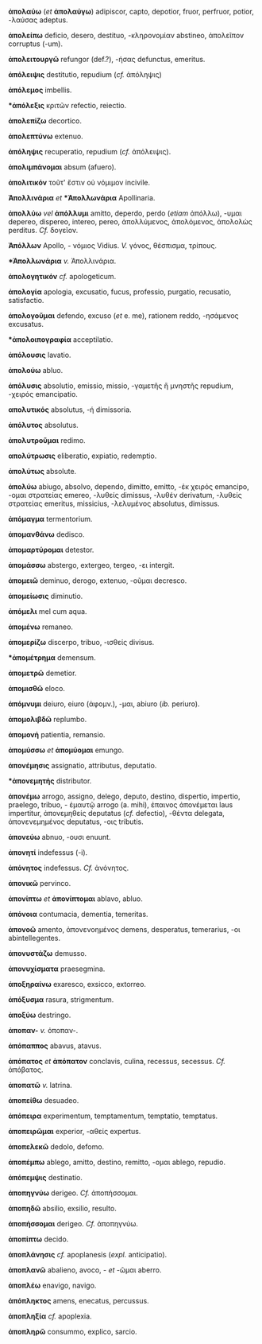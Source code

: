 **ἀπολαύω** (*et* **ἀπολαύγω**) adipiscor, capto, depotior, fruor,
perfruor, potior, -λαύσας adeptus.

**ἀπολείπω** deficio, desero, destituo, -κληρονομίαν abstineo, ἀπολεῖπον
corruptus (-um).

**ἀπολειτουργῶ** refungor (def.?), -ήσας defunctus, emeritus.

**ἀπόλειψις** destitutio, repudium (*cf.* ἀπόληψις)

**ἀπόλεμος** imbellis.

**\*ἀπόλεξις** κριτῶν refectio, reiectio.

**ἀπολεπίζω** decortico.

**ἀπολεπτύνω** extenuo.

**ἀπόληψις** recuperatio, repudium (*cf.* ἀπόλειψις).

**ἀπολιμπάνομαι** absum (afuero).

**ἀπολιτικόν** τοῦτ' ἔστιν οὐ νόμιμον incivile.

**Ἀπολλινάρια** *et* **\*Ἀπολλωνάρια** Apollinaria.

**ἀπολλύω** *vel* **ἀπόλλυμι** amitto, deperdo, perdo (*etiam* ἀπόλλω),
-υμαι depereo, dispereo, intereo, pereo, ἀπολλύμενος, ἀπολόμενος,
ἀπολολώς perditus. *Cf.* δογεῖον.

**Ἀπόλλων** Apollo, - νόμιος Vidius. *V.* γόνος, θέσπισμα, τρίπους.

**\*Ἀπολλωνάρια** *v.* Ἀπολλινάρια.

**ἀπολογητικόν** *cf.* apologeticum.

**ἀπολογία** apologia, excusatio, fucus, professio, purgatio, recusatio,
satisfactio.

**ἀπολογοῦμαι** defendo, excuso (*et* e. me), rationem reddo, -ησάμενος
excusatus.

**\*ἀπολοιπογραφία** acceptilatio.

**ἀπόλουσις** lavatio.

**ἀπολούω** abluo.

**ἀπόλυσις** absolutio, emissio, missio, -γαμετῆς ἢ μνηστῆς repudium,
-χειρός emancipatio.

**απολυτικός** absolutus, -ή dimissoria.

**ἀπόλυτος** absolutus.

**ἀπολυτροῦμαι** redimo.

**απολύτρωσις** eliberatio, expiatio, redemptio.

**ἀπολύτως** absolute.

**ἀπολύω** abiugo, absolvo, dependo, dimitto, emitto, -ἐκ χειρός
emancipo, -ομαι στρατείας emereo, -λυθείς dimissus, -λυθέν derivatum,
-λυθείς στρατείας emeritus, missicius, -λελυμένος absolutus, dimissus.

**ἀπόμαγμα** termentorium.

**ἀπομανθάνω** dedisco.

**ἀπομαρτύρομαι** detestor.

**ἀπομάσσω** abstergo, extergeo, tergeo, -ει intergit.

**ἀπομειῶ** deminuo, derogo, extenuo, -οῦμαι decresco.

**ἀπομείωσις** diminutio.

**ἀπόμελι** mel cum aqua.

**ἀπομένω** remaneo.

**ἀπομερίζω** discerpo, tribuo, -ισθείς divisus.

**\*ἀπομέτρημα** demensum.

**ἀπομετρῶ** demetior.

**ἀπομισθῶ** eloco.

**ἀπόμνυμι** deiuro, eiuro (ἀφομν.), -μαι, abiuro (*ib.* periuro).

**ἀπομολιβδῶ** replumbo.

**ἀπομονή** patientia, remansio.

**ἀπομύσσω** *et* **ἀπομύομαι** emungo.

**ἀπονέμησις** assignatio, attributus, deputatio.

**\*ἀπονεμητής** distributor.

**ἀπονέμω** arrogo, assigno, delego, deputo, destino, dispertio,
impertio, praelego, tribuo, - ἐμαυτῷ arrogo (a. mihi), ἐπαινος
ἀπονέμεται laus impertitur, ἀπονεμηθείς deputatus (*cf.* defectio),
-θέντα delegata, ἀπονενεμημένος deputatus, -οις tributis.

**ἀπονεύω** abnuo, -ουσι enuunt.

**ἀπονητί** indefessus (-i).

**ἀπόνητος** indefessus. *Cf.* ἀνόνητος.

**ἀπονικῶ** pervinco.

**ἀπονίπτω** *et* **ἀπονίπτομαι** ablavo, abluo.

**ἀπόνοια** contumacia, dementia, temeritas.

**ἀπονοῶ** amento, ἀπονενοημένος demens, desperatus, temerarius, -οι
abintellegentes.

**ἀπονυστάζω** demusso.

**ἀπονυχίσματα** praesegmina.

**ἀποξηραίνω** exaresco, exsicco, extorreo.

**ἀπόξυσμα** rasura, strigmentum.

**ἀποξύω** destringo.

**ἀποπαν-** *v.* ὀποπαν-.

**ἀπόπαππος** abavus, atavus.

**ἀπόπατος** *et* **ἀπόπατον** conclavis, culina, recessus, secessus.
*Cf.* ἀπόβατος.

**ἀποπατῶ** *v.* latrina.

**ἀποπείθω** desuadeo.

**ἀπόπειρα** experimentum, temptamentum, temptatio, temptatus.

**ἀποπειρῶμαι** experior, -αθείς expertus.

**ἀποπελεκῶ** dedolo, defomo.

**ἀποπέμπω** ablego, amitto, destino, remitto, -ομαι ablego, repudio.

**ἀπόπεμψις** destinatio.

**ἀποπηγνύω** derigeo. *Cf.* ἀποπήσσομαι.

**ἀποπηδῶ** absilio, exsilio, resulto.

**ἀποπήσσομαι** derigeo. *Cf.* ἀποπηγνύω.

**ἀποπίπτω** decido.

**ἀποπλάνησις** *cf.* apoplanesis (*expl.* anticipatio).

**ἀποπλανῶ** abalieno, avoco, - *et* -ῶμαι aberro.

**ἀποπλέω** enavigo, navigo.

**ἀπόπληκτος** amens, enecatus, percussus.

**ἀποπληξία** *cf.* apoplexia.

**ἀποπληρῶ** consummo, explico, sarcio.
